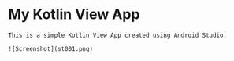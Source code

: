 # My Kotlin View App

    This is a simple Kotlin View App created using Android Studio.

    ![Screenshot](st001.png)